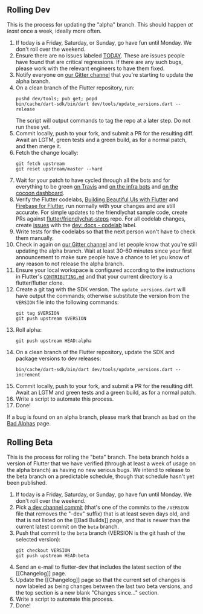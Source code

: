 ## Rolling Dev

This is the process for updating the "alpha" branch. This should happen _at least_ once a week, ideally more often.

1. If today is a Friday, Saturday, or Sunday, go have fun until Monday. We don't roll over the weekend.
1. Ensure there are no issues labeled [TODAY](https://github.com/flutter/flutter/labels/%E2%9A%A0%20TODAY). These are issues people have found that are critical regressions. If there are any such bugs, please work with the relevant engineers to have them fixed.
1. Notify everyone on [our Gitter channel](https://gitter.im/flutter/flutter) that you're starting to update the alpha branch.
1. On a clean branch of the Flutter repository, run:
   ```
   pushd dev/tools; pub get; popd
   bin/cache/dart-sdk/bin/dart dev/tools/update_versions.dart --release
   ```
   The script will output commands to tag the repo at a later step. Do not run these yet.
1. Commit locally, push to your fork, and submit a PR for the resulting diff. Await an LGTM, green tests and a green build, as for a normal patch, and then merge it.
1. Fetch the change locally:
   ```
   git fetch upstream
   git reset upstream/master --hard 
   ```
1. Wait for your patch to have cycled through all the bots and for everything to be green [on Travis](https://travis-ci.org/flutter/flutter/builds) and [on the infra bots](https://build.chromium.org/p/client.flutter/waterfall) and [on the cocoon dashboard](https://flutter-dashboard.appspot.com/build.html).
1. Verify the Flutter codelabs, [Building Beautiful UIs with Flutter](https://codelabs.developers.google.com/codelabs/flutter/#0) and [Firebase for Flutter](https://codelabs.developers.google.com/codelabs/flutter-firebase/index.html#0), run normally with your changes and are still accurate. For simple updates to the friendlychat sample code, create PRs against [flutter/friendlychat-steps](https://github.com/flutter/friendlychat-steps) repo. For all codelab changes, create [issues](https://github.com/flutter/flutter/issues) with the [dev: docs - codelab](https://github.com/flutter/flutter/labels/dev%3A%20docs%20-%20codelab) label.
1. Write tests for the codelabs so that the next person won't have to check them manually.
1. Check in again on [our Gitter channel](https://gitter.im/flutter/flutter) and let people know that you're still updating the alpha branch. Wait at least 30-60 minutes since your first announcement to make sure people have a chance to let you know of any reason to not release the alpha branch.
1. Ensure your local workspace is configured according to the instructions in Flutter's [`CONTRIBUTING.md`](https://github.com/flutter/flutter/blob/master/CONTRIBUTING.md) and that your current directory is a flutter/flutter clone.
1. Create a git tag with the SDK version. The `update_versions.dart` will have output the commands; otherwise substitute the version from the `VERSION` file into the following commands:
   ```shell
   git tag $VERSION
   git push upstream $VERSION
   ```
1. Roll alpha:
   ```
   git push upstream HEAD:alpha
   ```
1. On a clean branch of the Flutter repository, update the SDK and package versions to dev releases:
   ```
   bin/cache/dart-sdk/bin/dart dev/tools/update_versions.dart --increment
   ```
1. Commit locally, push to your fork, and submit a PR for the resulting diff. Await an LGTM and green tests and a green build, as for a normal patch.
1. Write a script to automate this process.
1. Done!

If a bug is found on an alpha branch, please mark that branch as bad on the [Bad Alphas](https://github.com/flutter/flutter/wiki/Bad-Alphas) page.


## Rolling Beta

This is the process for rolling the "beta" branch. The beta branch holds a version of Flutter that we have verified (through at least a week of usage on the alpha branch) as having no new serious bugs. We intend to release to the beta branch on a predictable schedule, though that schedule hasn't yet been published.

1. If today is a Friday, Saturday, or Sunday, go have fun until Monday. We don't roll over the weekend.
1. Pick [a dev channel commit](https://github.com/flutter/flutter/commits/alpha/VERSION) (that's one of the commits to the `/VERSION` file that removes the "-dev" suffix) that is at least seven days old, and that is not listed on the [[Bad Builds]] page, and that is newer than the current latest commit on the `beta` branch.
1. Push that commit to the `beta` branch (VERSION is the git hash of the selected version):
   ```
   git checkout VERSION
   git push upstream HEAD:beta
   ```
1. Send an e-mail to flutter-dev that includes the latest section of the [[Changelog]] page.
1. Update the [[Changelog]] page so that the current set of changes is now labeled as being changes between the last two beta versions, and the top section is a new blank "Changes since..." section.
1. Write a script to automate this process.
1. Done!
